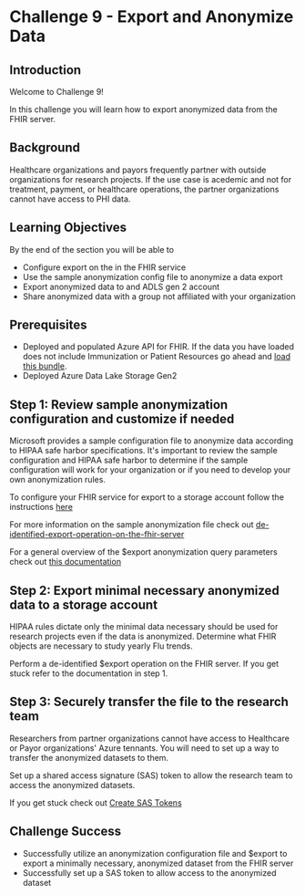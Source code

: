 # Challenge 9 - Export and Anonymize Data
## Introduction

Welcome to Challenge 9!

In this challenge you will learn how to export anonymized data from the FHIR server.

## Background

Healthcare organizations and payors frequently partner with outside organizations for research projects. If the use case is acedemic and not for treatment, payment, or healthcare operations, the partner organizations cannot have access to PHI data.

## Learning Objectives
By the end of the section you will be able to
* Configure export on the in the FHIR service
* Use the sample anonymization config file to anonymize a data export
* Export anonymized data to and ADLS gen 2 account
* Share anonymized data with a group not affiliated with your organization

## Prerequisites 
* Deployed and populated Azure API for FHIR. If the data you have loaded does not include Immunization or Patient Resources go ahead and [load this bundle](https://github.com/kamoclav/openhack-mc4h-2/blob/main/Challenge-9/synthea_sample_data_fhir_r4%20OpenHack.zip).
* Deployed Azure Data Lake Storage Gen2

## Step 1: Review sample anonymization configuration and customize if needed
Microsoft provides a sample configuration file to anonymize data according to HIPAA safe harbor specifications. It's important to review the sample configuration and HIPAA safe harbor to determine if the sample configuration will work for your organization or if you need to develop your own anonymization rules.

To configure your FHIR service for export to a storage account follow the instructions [here](https://docs.microsoft.com/en-us/azure/healthcare-apis/data-transformation/configure-export-data)

For more information on the sample anonymization file check out [de-identified-export-operation-on-the-fhir-server](https://github.com/microsoft/Tools-for-Health-Data-Anonymization/blob/master/docs/FHIR-anonymization.md#how-to-perform-de-identified-export-operation-on-the-fhir-server)

For a general overview of the $export anonymization query parameters check out [this documentation](https://docs.microsoft.com/en-us/azure/healthcare-apis/data-transformation/de-identified-export)


## Step 2: Export minimal necessary anonymized data to a storage account
HIPAA rules dictate only the minimal data necessary should be used for research projects even if the data is anonymized. Determine what FHIR objects are necessary to study yearly Flu trends.

Perform a de-identified $export operation on the FHIR server. If you get stuck refer to the documentation in step 1.


## Step 3: Securely transfer the file to the research team
Researchers from partner organizations cannot have access to Healthcare or Payor organizations' Azure tennants. You will need to set up a way to transfer the anonymized datasets to them.

Set up a shared access signature (SAS) token to allow the research team to access the anonymized datasets.

If you get stuck check out [Create SAS Tokens](https://docs.microsoft.com/en-us/azure/cognitive-services/translator/document-translation/create-sas-tokens?tabs=Containers)

## Challenge Success

+ Successfully utilize an anonymization configuration file and $export to export a minimally necessary, anonymized dataset from the FHIR server
+ Successfully set up a SAS token to allow access to the anonymized dataset
